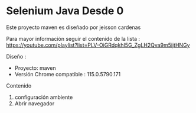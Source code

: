 # Selenium Java Desde 0
Este proyecto maven es diseñado por jeisson cardenas

Para mayor información seguir el contenido de la lista :
https://youtube.com/playlist?list=PLV-OiGRdqkhI5G_ZgLH2Qva9m5ijtHNGy

Diseño :
* Proyecto: maven
* Versión Chrome compatible : 115.0.5790.171

Contenido

1) configuración ambiente
2) Abrir navegador